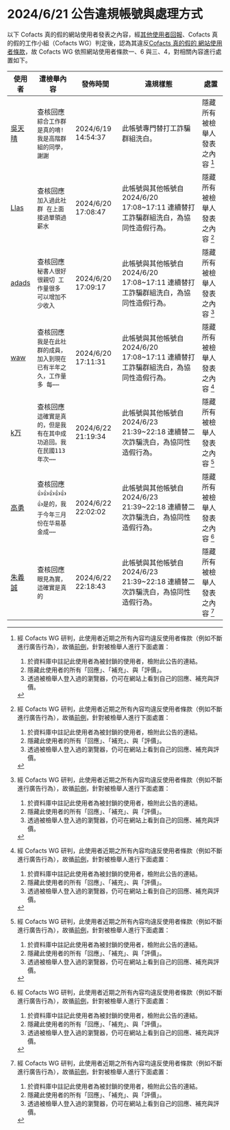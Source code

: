 2024/6/21 公告違規帳號與處理方式
=========

以下 Cofacts 真的假的網站使用者發表之內容，經[其他使用者回報](https://docs.google.com/spreadsheets/d/e/2PACX-1vRdcwXdC36xfgXfSMSk527Zbel9A-__vwRXkQ0NjkzSXoSPETCFc7sI7SoaAFdPCfskugtQL-Md8JgH/pubhtml?gid=438362561&single=true)、Cofacts 真的假的工作小組（Cofacts WG）判定後，認為其違反[Cofacts 真的假的 網站使用者條款](https://github.com/cofacts/rumors-site/blob/master/LEGAL.md)，故 Cofacts WG 依照網站使用者條款一、6 與三、4，對相關內容進行處置如下。

| 使用者 | 遭檢舉內容 | 發佈時間 | 違規樣態 | 處置 |
| ----- | -------- | ------- | ------- | --- |
| [吳天晴](https://cofacts.github.io/community-builder/#/editorworks?showAll=1&day=365&userId=3nFCL5ABd3gcY0LpB2GR) | 查核回應<br>`綜合工作群是真的唷!我是高階群組的同學，謝謝` | 2024/6/19 14:54:37 | 此帳號專門替打工詐騙群組洗白。 | 隱藏所有被檢舉人發表之內容 [^block] |
| [Llas](https://cofacts.github.io/community-builder/#/editorworks?showAll=1&day=365&userId=NHHlNJABd3gcY0LpaGyj) | 查核回應<br>`加入過此社群 在上面接過單領過薪水` | 2024/6/20 17:08:47 | 此帳號與其他帳號自 2024/6/20 17:08~17:11 連續替打工詐騙群組洗白，為協同性造假行為。 | 隱藏所有被檢舉人發表之內容 [^block] |
| [adads](https://cofacts.github.io/community-builder/#/editorworks?showAll=1&day=365&userId=QHHoNJABd3gcY0LpAGxU) | 查核回應<br>`秘書人很好 很親切 工作量很多 可以增加不少收入` | 2024/6/20 17:09:17 | 此帳號與其他帳號自 2024/6/20 17:08~17:11 連續替打工詐騙群組洗白，為協同性造假行為。 | 隱藏所有被檢舉人發表之內容 [^block] |
| [waw](https://cofacts.github.io/community-builder/#/editorworks?showAll=1&day=365&userId=R3HoNJABd3gcY0LplmzV) | 查核回應<br>`我是在此社群的成員，加入到現在已有半年之久，工作量多 每⋯⋯` | 2024/6/20 17:11:31 | 此帳號與其他帳號自 2024/6/20 17:08~17:11 連續替打工詐騙群組洗白，為協同性造假行為。 | 隱藏所有被檢舉人發表之內容 [^block] |
| [k万](https://cofacts.github.io/community-builder/#/editorworks?showAll=1&day=365&userId=ZnEVQJABd3gcY0Lpy37W) | 查核回應<br>`這確實是真的，但是我有在其中成功追回。我在民國113年次⋯⋯` | 2024/6/22 21:19:34 | 此帳號與其他帳號自 2024/6/23 21:39~22:18 連續替二次詐騙洗白，為協同性造假行為。 | 隱藏所有被檢舉人發表之內容 [^block] |
| [高勇](https://cofacts.github.io/community-builder/#/editorworks?showAll=1&day=365&userId=c3EdQJABd3gcY0LpnX5V) | 查核回應<br>`👍👍👍👍👍👍是的，我于今年三月份在华易基金成⋯⋯` | 2024/6/22 22:02:02 | 此帳號與其他帳號自 2024/6/23 21:39~22:18 連續替二次詐騙洗白，為協同性造假行為。 | 隱藏所有被檢舉人發表之內容 [^block] |
| [朱義誠](https://cofacts.github.io/community-builder/#/editorworks?showAll=1&day=365&userId=23FOQJABd3gcY0Lp0X5k) | 查核回應<br>`眼見為實，這確實是真的` | 2024/6/22 22:18:43 | 此帳號與其他帳號自 2024/6/23 21:39~22:18 連續替二次詐騙洗白，為協同性造假行為。 | 隱藏所有被檢舉人發表之內容 [^block] |

[^block]: 
    經 Cofacts WG 研判，此使用者近期之所有內容均違反使用者條款（例如不斷進行廣告行為），故循[前例](https://github.com/cofacts/takedowns/blob/master/2021/1125-2nd-spam.md)，針對被檢舉人進行下面處置：
    1. 於資料庫中註記此使用者為被封鎖的使用者，檢附此公告的連結。
    2. 隱藏此使用者的所有「回應」、「補充」、與「評價」。
    3. 透過被檢舉人登入過的瀏覽器，仍可在網站上看到自己的回應、補充與評價。
